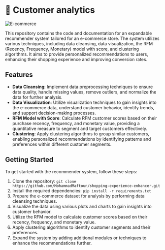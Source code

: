 # 🛒 Customer analytics

![E-commerce](https://www.bdb.ai/resources/images/customer-analytics/customer-analytics.png?v=27feb)

This repository contains the code and documentation for an expandable recommender system tailored for an e-commerce store. The system utilizes various techniques, including data cleansing, data visualization, the RFM (Recency, Frequency, Monetary) model with score, and clustering algorithms. It aims to provide personalized recommendations to users, enhancing their shopping experience and improving conversion rates.

## Features

- **Data Cleansing**: Implement data preprocessing techniques to ensure data quality, handle missing values, remove outliers, and normalize the data for further analysis.
- **Data Visualization**: Utilize visualization techniques to gain insights into the e-commerce data, understand customer behavior, identify trends, and support decision-making processes.
- **RFM Model with Score**: Calculate RFM customer scores based on their purchase recency, frequency, and monetary value, providing a quantitative measure to segment and target customers effectively.
- **Clustering**: Apply clustering algorithms to group similar customers, enabling personalized recommendations by identifying patterns and preferences within different customer segments.

## Getting Started

To get started with the recommender system, follow these steps:

1. Clone the repository: `git clone https://github.com/MohammadMaftoun/shopping-experience-enhancer.git`
2. Install the required dependencies: `pip install -r requirements.txt`
3. Prepare the e-commerce dataset for analysis by performing data cleansing techniques.
4. Visualize the data using various plots and charts to gain insights into customer behavior.
5. Utilize the RFM model to calculate customer scores based on their recency, frequency, and monetary value.
6. Apply clustering algorithms to identify customer segments and their preferences.
7. Expand the system by adding additional modules or techniques to enhance the recommendations further.

